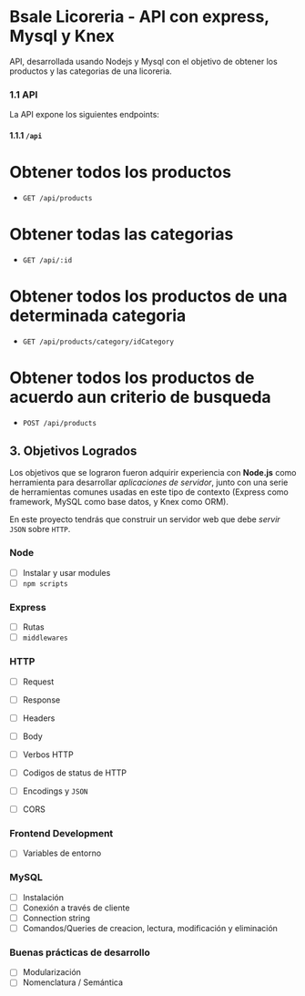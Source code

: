 # Bsale Licoreria - API con express, Mysql y Knex

API, desarrollada usando Nodejs y Mysql con el objetivo de obtener los productos y las categorias de una licoreria.

### 1.1 API

La API expone los siguientes endpoints:

#### 1.1.1 `/api`

# Obtener todos los productos
* `GET /api/products`

# Obtener todas las categorias
* `GET /api/:id`

# Obtener todos los productos de una determinada categoria
* `GET /api/products/category/idCategory`

# Obtener todos los productos de acuerdo aun criterio de busqueda
* `POST /api/products`

## 3. Objetivos Logrados

Los objetivos que se lograron fueron adquirir experiencia con **Node.js**
como herramienta para desarrollar _aplicaciones de servidor_, junto con una
serie de herramientas comunes usadas en este tipo de contexto (Express como
framework, MySQL como base datos, y Knex como ORM).

En este proyecto tendrás que construir un servidor web que debe _servir_ `JSON`
sobre `HTTP`.

### Node

* [ ] Instalar y usar modules
* [ ] `npm scripts`

### Express

* [ ] Rutas
* [ ] `middlewares`

### HTTP

* [ ] Request
* [ ] Response
* [ ] Headers
* [ ] Body
* [ ] Verbos HTTP
* [ ] Codigos de status de HTTP
* [ ] Encodings y `JSON`
* [ ] CORS


### Frontend Development

* [ ] Variables de entorno

### MySQL

* [ ] Instalación
* [ ] Conexión a través de cliente
* [ ] Connection string
* [ ] Comandos/Queries de creacion, lectura, modificación y eliminación

### Buenas prácticas de desarrollo

* [ ] Modularización
* [ ] Nomenclatura / Semántica
